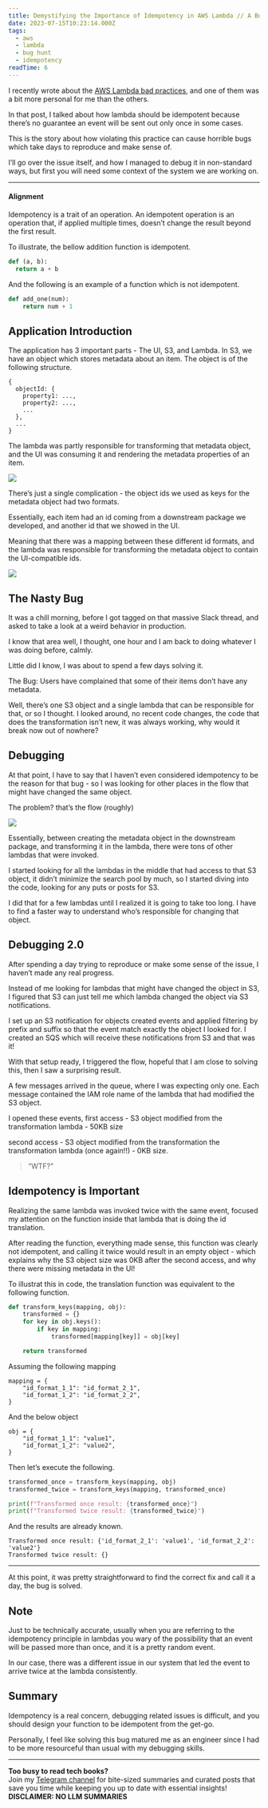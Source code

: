 ```yaml
---
title: Demystifying the Importance of Idempotency in AWS Lambda // A Bug Hunt Tale
date: 2023-07-15T10:23:14.000Z
tags:
  - aws
  - lambda
  - bug hunt
  - idempotency
readTime: 6
---
```


I recently wrote about the [AWS Lambda bad practices](https://www.16elt.com/2023/07/12/aws-lambda-pitfalls/), and one of them was a bit more personal for me than the others.

In that post, I talked about how lambda should be idempotent because there’s no guarantee an event will be sent out only once in some cases.

This is the story about how violating this practice can cause horrible bugs which take days to reproduce and make sense of.

I’ll go over the issue itself, and how I managed to debug it in non-standard ways, but first you will need some context of the system we are working on.

---

#### Alignment
Idempotency is a trait of an operation.
An idempotent operation is an operation that, if applied multiple times, doesn’t change the result beyond the first result.

To illustrate, the bellow addition function is idempotent.

```python
def (a, b):
  return a + b
```

And the following is an example of a function which is not idempotent.

```python
def add_one(num):
    return num + 1
```

## Application Introduction

The application has 3 important parts - The UI, S3, and Lambda.
In S3, we have an object which stores metadata about an item.
The object is of the following structure.

```
{
  objectId: {
    property1: ...,
    property2: ...,
    ...
  },
  ...
}
```

The lambda was partly responsible for transforming that metadata object, and the UI was consuming it and rendering the metadata properties of an item.

![](../idempotency-aws-lambda/idempotency-lambda-flow.webp)

There’s just a single complication - the object ids we used as keys for the metadata object had two formats.

Essentially, each item had an id coming from a downstream package we developed, and another id that we showed in the UI.

Meaning that there was a mapping between these different id formats, and the lambda was responsible for transforming the metadata object to contain the UI-compatible ids.

![](../idempotency-aws-lambda/idempotency-lambda-transformation.webp)

## The Nasty Bug

It was a chill morning, before I got tagged on that massive Slack thread, and asked to take a look at a weird behavior in production.

I know that area well, I thought, one hour and I am back to doing whatever I was doing before, calmly.

Little did I know, I was about to spend a few days solving it.

The Bug: Users have complained that some of their items don’t have any metadata.

Well, there’s one S3 object and a single lambda that can be responsible for that, or so I thought.
I looked around, no recent code changes, the code that does the transformation isn’t new, it was always working, why would it break now out of nowhere?

## Debugging

At that point, I have to say that I haven’t even considered idempotency to be the reason for that bug - so I was looking for other places in the flow that might have changed the same object.

The problem? that’s the flow (roughly)

![](../idempotency-aws-lambda/idempotency-lambda-debugging-flow.webp)

Essentially, between creating the metadata object in the downstream package, and transforming it in the lambda, there were tons of other lambdas that were invoked.

I started looking for all the lambdas in the middle that had access to that S3 object, it didn’t minimize the search pool by much, so I started diving into the code, looking for any puts or posts for S3.

I did that for a few lambdas until I realized it is going to take too long. I have to find a faster way to understand who’s responsible for changing that object.

## Debugging 2.0

After spending a day trying to reproduce or make some sense of the issue, I haven’t made any real progress.

Instead of me looking for lambdas that might have changed the object in S3, I figured that S3 can just tell me which lambda changed the object via S3 notifications.

I set up an S3 notification for objects created events and applied filtering by prefix and suffix so that the event match exactly the object I looked for.
I created an SQS which will receive these notifications from S3 and that was it!

With that setup ready, I triggered the flow, hopeful that I am close to solving this, then I saw a surprising result.

A few messages arrived in the queue, where I was expecting only one. Each message contained the IAM role name of the lambda that had modified the S3 object.

I opened these events, first access - S3 object modified from the transformation lambda - 50KB size

second access - S3 object modified from the transformation the transformation lambda (once again!!) - 0KB size.

> “WTF?”

## Idempotency is Important

Realizing the same lambda was invoked twice with the same event, focused my attention on the function inside that lambda that is doing the id translation.

After reading the function, everything made sense, this function was clearly not idempotent, and calling it twice would result in an empty object - which explains why the S3 object size was 0KB after the second access, and why there were missing metadata in the UI!

To illustrat this in code, the translation function was equivalent to the following function.

```python
def transform_keys(mapping, obj):
    transformed = {}
    for key in obj.keys():
        if key in mapping:
            transformed[mapping[key]] = obj[key]

    return transformed
```

Assuming the following mapping

```
mapping = {
    "id_format_1_1": "id_format_2_1",
    "id_format_1_2": "id_format_2_2",
}
```

And the below object

```
obj = {
    "id_format_1_1": "value1",
    "id_format_1_2": "value2",
}
```

Then let’s execute the following.

```python
transformed_once = transform_keys(mapping, obj)
transformed_twice = transform_keys(mapping, transformed_once)

print(f"Transformed once result: {transformed_once}")
print(f"Transformed twice result: {transformed_twice}")
```

And the results are already known.

```
Transformed once result: {'id_format_2_1': 'value1', 'id_format_2_2': 'value2'}
Transformed twice result: {}
```

---

At this point, it was pretty straightforward to find the correct fix and call it a day, the bug is solved.

## Note

Just to be technically accurate, usually when you are referring to the idempotency principle in lambdas you wary of the possibility that an event will be passed more than once, and it is a pretty random event.

In our case, there was a different issue in our system that led the event to arrive twice at the lambda consistently.

## Summary

Idempotency is a real concern, debugging related issues is difficult, and you should design your function to be idempotent from the get-go.

Personally, I feel like solving this bug matured me as an engineer since I had to be more resourceful than usual with my debugging skills.


<!-- PROMO BLOCK -->
---

**Too busy to read tech books?**  
Join my [Telegram channel](https://t.me/booksbytes) for bite-sized summaries and curated posts that save you time while keeping you up to date with essential insights!  
**DISCLAIMER: NO LLM SUMMARIES**
<!-- END PROMO BLOCK -->


